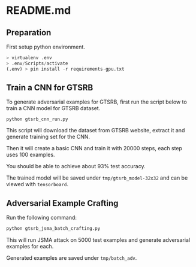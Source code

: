 README.md
=============

## Preparation

First setup python environment.

```python
> virtualenv .env
> .env/Scripts/activate
(.env) > pin install -r requirements-gpu.txt
```

## Train a CNN for GTSRB

To generate adversarial examples for GTSRB, first run the script below to train a CNN model for GTSRB dataset.

```
python gtsrb_cnn_run.py
```

This script will download the dataset from GTSRB website, extract it and generate training set for the CNN.

Then it will create a basic CNN and train it with 20000 steps, each step uses 100 examples.

You should be able to achieve about 93% test accuracy.

The trained model will be saved under `tmp/gtsrb_model-32x32` and can be viewed with `tensorboard`.

## Adversarial Example Crafting

Run the following command:

```python
python gtsrb_jsma_batch_crafting.py
```

This will run JSMA attack on 5000 test examples and generate adversarial examples for each.

Generated examples are saved under `tmp/batch_adv`.


